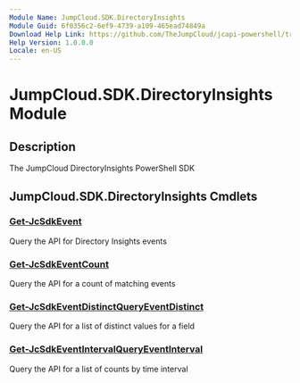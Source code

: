 ```yaml
---
Module Name: JumpCloud.SDK.DirectoryInsights
Module Guid: 6f0356c2-6ef9-4739-a109-465ead74849a
Download Help Link: https://github.com/TheJumpCloud/jcapi-powershell/tree/master/SDKs/PowerShell/jumpcloud.sdk.directoryinsights
Help Version: 1.0.0.0
Locale: en-US
---
```


# JumpCloud.SDK.DirectoryInsights Module
## Description
The JumpCloud DirectoryInsights PowerShell SDK

## JumpCloud.SDK.DirectoryInsights Cmdlets
### [Get-JcSdkEvent](Get-JcSdkEvent.md)
Query the API for Directory Insights events

### [Get-JcSdkEventCount](Get-JcSdkEventCount.md)
Query the API for a count of matching events

### [Get-JcSdkEventDistinctQueryEventDistinct](Get-JcSdkEventDistinctQueryEventDistinct.md)
Query the API for a list of distinct values for a field

### [Get-JcSdkEventIntervalQueryEventInterval](Get-JcSdkEventIntervalQueryEventInterval.md)
Query the API for a list of counts by time interval

